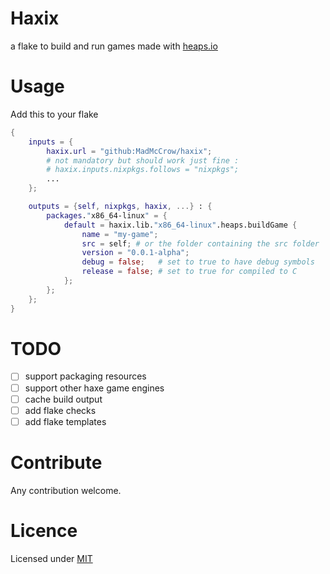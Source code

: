 # Haxix

a flake to build and run games made with [heaps.io](https://heaps.io/)

# Usage

Add this to your flake

```nix
{
    inputs = {
        haxix.url = "github:MadMcCrow/haxix";
        # not mandatory but should work just fine :
        # haxix.inputs.nixpkgs.follows = "nixpkgs";
        ...
    };

    outputs = {self, nixpkgs, haxix, ...} : {
        packages."x86_64-linux" = {
            default = haxix.lib."x86_64-linux".heaps.buildGame {
                name = "my-game";
                src = self; # or the folder containing the src folder
                version = "0.0.1-alpha";
                debug = false;   # set to true to have debug symbols
                release = false; # set to true for compiled to C
            };
        };
    };
}

```

# TODO

 - [ ] support packaging resources
 - [ ] support other haxe game engines
 - [ ] cache build output
 - [ ] add flake checks
 - [ ] add flake templates

# Contribute

Any contribution welcome. 

# Licence
Licensed under [MIT](Licence.md)
